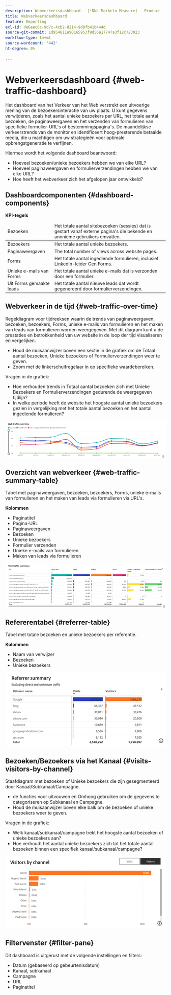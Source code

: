 ```yaml
---
description: Webverkeersdashboard - [!DNL Marketo Measure] - Product
title: Webverkeersdashboard
feature: Reporting
exl-id: de6eec0c-9d7c-4cb2-8214-9d0fb41b444d
source-git-commit: 1d954811e90165953f9d56a17747a3f12c723023
workflow-type: tm+mt
source-wordcount: '442'
ht-degree: 0%

---
```


# Webverkeersdashboard {#web-traffic-dashboard}

Het dashboard van het Verkeer van het Web verstrekt een uitvoerige mening van de bezoekersinteractie van uw plaats. U kunt gegevens verwijderen, zoals het aantal unieke bezoekers per URL, het totale aantal bezoeken, de paginaweergaven en het verzenden van formulieren van specifieke formulier-URL&#39;s of bestemmingspagina&#39;s. De maandelijkse verkeerstrends van de monitor en identificeert hoog-presterende betaalde media, die u machtigen om uw strategieën voor optimale opbrengstgeneratie te verfijnen.

Hiermee wordt het volgende dashboard beantwoord:

* Hoeveel bezoeken/unieke bezoekers hebben we van elke URL?
* Hoeveel paginaweergaven en formulierverzendingen hebben we van elke URL?
* Hoe heeft het webverkeer zich het afgelopen jaar ontwikkeld?

## Dashboardcomponenten {#dashboard-components}

**KPI-tegels**

<table>
<thead>
  <tr>
    <td>Bezoeken</td>
    <td>Het totale aantal sitebezoeken (sessies) dat is gestart vanaf externe pagina's die bekende en anonieme gebruikers omvatten.</td>
  </tr>
</thead>
<tbody>
  <tr>
    <td>Bezoekers</td>
    <td>Het totale aantal unieke bezoekers.</td>
  </tr>
  <tr>
    <td>Paginaweergaven</td>
    <td>The total number of views across website pages.</td>
  </tr>
  <tr>
    <td>Forms</td>
    <td>Het totale aantal ingediende formulieren, inclusief LinkedIn-leider Gen Forms.</td>
  </tr>
  <tr>
    <td>Unieke e-mails van Forms</td>
    <td>Het totale aantal unieke e-mails dat is verzonden door een formulier.</td>
  </tr>
  <tr>
    <td>Uit Forms gemaakte leads</td>
    <td>Het totale aantal nieuwe leads dat wordt gegenereerd door formulierverzendingen.</td>
  </tr>
</tbody>
</table>

## Webverkeer in de tijd {#web-traffic-over-time}

Regeldiagram voor tijdreeksen waarin de trends van paginaweergaven, bezoeken, bezoekers, Forms, unieke e-mails van formulieren en het maken van leads van formulieren worden weergegeven. Met dit diagram kunt u de prestaties en betrokkenheid van uw website in de loop der tijd visualiseren en vergelijken.

* Houd de muisaanwijzer boven een sectie in de grafiek om de Totaal aantal bezoeken, Unieke bezoekers of Formulierverzendingen weer te geven.
* Zoom met de linkerschuifregelaar in op specifieke waardebereiken.

Vragen in de grafiek:

* Hoe verhouden trends in Totaal aantal bezoeken zich met Unieke Bezoekers en Formulierverzendingen gedurende de weergegeven tijdlijn?
* In welke periode heeft de website het hoogste aantal unieke bezoekers gezien in vergelijking met het totale aantal bezoeken en het aantal ingediende formulieren?

![](assets/web-traffic-dashboard-1.png)

## Overzicht van webverkeer {#web-traffic-summary-table}

Tabel met paginaweergaven, bezoeken, bezoekers, Forms, unieke e-mails van formulieren en het maken van leads via formulieren via URL&#39;s.

**Kolommen**

* Paginatitel
* Pagina-URL
* Paginaweergaven
* Bezoeken
* Unieke bezoekers
* Formulier verzenden
* Unieke e-mails van formulieren
* Maken van leads via formulieren

![](assets/web-traffic-dashboard-2.png)

## Refererentabel {#referrer-table}

Tabel met totale bezoeken en unieke bezoekers per referentie.

**Kolommen**

* Naam van verwijzer
* Bezoeken
* Unieke bezoekers

![](assets/web-traffic-dashboard-3.png)

## Bezoeken/Bezoekers via het Kanaal {#visits-visitors-by-channel}

Staafdiagram met bezoeken of Unieke bezoekers die zijn gesegmenteerd door Kanaal/Subkanaal/Campagne.

* de functies voor uitvouwen en Omhoog gebruiken om de gegevens te categoriseren op Subkanaal en Campagne.
* Houd de muisaanwijzer boven elke balk om de bezoeken of unieke bezoekers weer te geven.

Vragen in de grafiek:

* Welk kanaal/subkanaal/campagne trekt het hoogste aantal bezoeken of unieke bezoekers aan?
* Hoe verhoudt het aantal unieke bezoekers zich tot het totale aantal bezoeken binnen een specifiek kanaal/subkanaal/campagne?

![](assets/web-traffic-dashboard-4.png)

## Filtervenster {#filter-pane}

Dit dashboard is uitgerust met de volgende instellingen en filters:

* Datum (gebaseerd op gebeurtenisdatum)
* Kanaal, subkanaal
* Campagne
* URL
* Paginatitel
